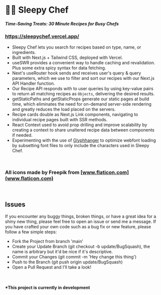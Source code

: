# 👩‍🍳 Sleepy Chef

##### Time-Saving Treats: 30 Minute Recipes for Busy Chefs

### https://sleepychef.vercel.app/

- Sleepy Chef lets you search for recipes  based on type, name, or ingredients.
- Built with Next.js + Tailwind CSS, deployed with Vercel.
- useSWR provides a convenient way to handle caching and revalidation. Plus some extra spicy syntax for data fetching.
- Next's useRouter hook sends and receives user's query & query parameters, which we use to filter and sort our recipes with our Next.js API Handler function.
- Our Recipe API responds with to user queries by using key-value pairs to return all matching recipes as `Objects`, delivering the desired results.
- getStaticPaths and getStaticProps generate our static pages at build time, which eliminates the need for on-demand server-side rendering and greatly reduces the load placed on the servers.
- Recipe cards double as Next.js Link components, navigating to individual recipe pages built with SSR methods.
- React Context used to avoid prop drilling and improve scalability by creating a context to share unaltered recipe data between components if needed.
- Experimenting with the use of [Glyphhanger](https://github.com/soundwanders/sleepy-chef/blob/main/glyphhanger-experiment.md) to optimize webfont loading by subsetting font files to only include the characters used in Sleepy Chef.

<br/>

### All icons made by Freepik from [www.flaticon.com](www.flaticon.com)

<br/>

## Issues

If you encounter any buggy things, broken things, or have a great idea for a shiny new thing, please feel free to open an issue or send me a message. If you have crafted your own code such as a bug fix or new feature, please follow a few simple steps:
-    Fork the Project from branch 'main'
-    Create your Update Branch (git checkout -b update/BugSquash), 
     the name is arbitrary but it'd be nice if it's descriptive.
-    Commit your Changes (git commit -m 'Hey change this thing')
-    Push to the Branch (git push origin update/BugSquash)
-    Open a Pull Request and I'll take a look!

<br/>

#### __*This project is currently in development__
